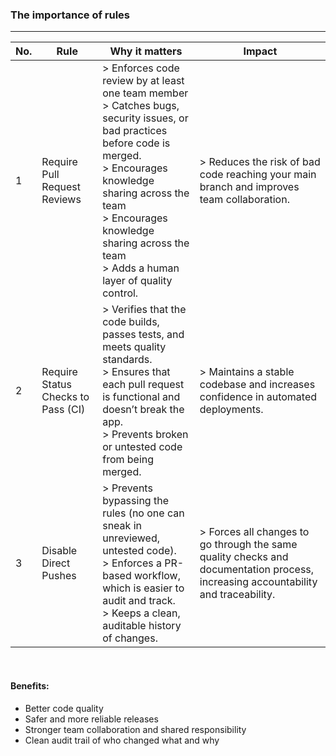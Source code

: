 ### **The importance of rules**
______________________________


| No. | Rule                               | Why it matters                                                                                                                                                                                                                                                                      | Impact                                                                                                                             |
| --- | ---------------------------------- | ----------------------------------------------------------------------------------------------------------------------------------------------------------------------------------------------------------------------------------------------------------------------------------- | ---------------------------------------------------------------------------------------------------------------------------------- |
| 1   | Require Pull Request Reviews       | \> Enforces code review by at least one team member<br>\> Catches bugs, security issues, or bad practices before code is merged.<br>\> Encourages knowledge sharing across the team<br>\> Encourages knowledge sharing across the team<br>\> Adds a human layer of quality control. | \> Reduces the risk of bad code reaching your main branch and improves team collaboration.                                         |
| 2   | Require Status Checks to Pass (CI) | \> Verifies that the code builds, passes tests, and meets quality standards.<br>\> Ensures that each pull request is functional and doesn’t break the app.<br>\> Prevents broken or untested code from being merged.                                                                | \> Maintains a stable codebase and increases confidence in automated deployments.                                                  |
| 3   | Disable Direct Pushes              | \> Prevents bypassing the rules (no one can sneak in unreviewed, untested code).<br>\> Enforces a PR-based workflow, which is easier to audit and track.<br>\> Keeps a clean, auditable history of changes.                                                                         | \> Forces all changes to go through the same quality checks and documentation process, increasing accountability and traceability. |
<br>

#### **Benefits:**
- Better code quality
- Safer and more reliable releases
- Stronger team collaboration and shared responsibility
- Clean audit trail of who changed what and why




